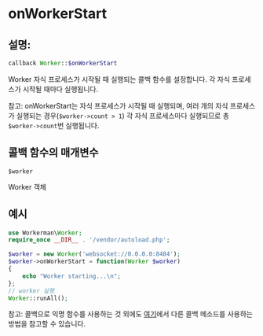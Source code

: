 # onWorkerStart
## 설명:
```php
callback Worker::$onWorkerStart
```

Worker 자식 프로세스가 시작될 때 실행되는 콜백 함수를 설정합니다. 각 자식 프로세스가 시작될 때마다 실행됩니다.

참고: onWorkerStart는 자식 프로세스가 시작될 때 실행되며, 여러 개의 자식 프로세스가 실행되는 경우(```$worker->count > 1```) 각 자식 프로세스마다 실행되므로 총 ```$worker->count```번 실행됩니다.


## 콜백 함수의 매개변수

``` $worker ```

Worker 객체


## 예시


```php
use Workerman\Worker;
require_once __DIR__ . '/vendor/autoload.php';

$worker = new Worker('websocket://0.0.0.0:8484');
$worker->onWorkerStart = function(Worker $worker)
{
    echo "Worker starting...\n";
};
// worker 실행
Worker::runAll();
```

참고: 콜백으로 익명 함수를 사용하는 것 외에도 [여기](../faq/callback_methods.md)에서 다른 콜백 메소드를 사용하는 방법을 참고할 수 있습니다.
